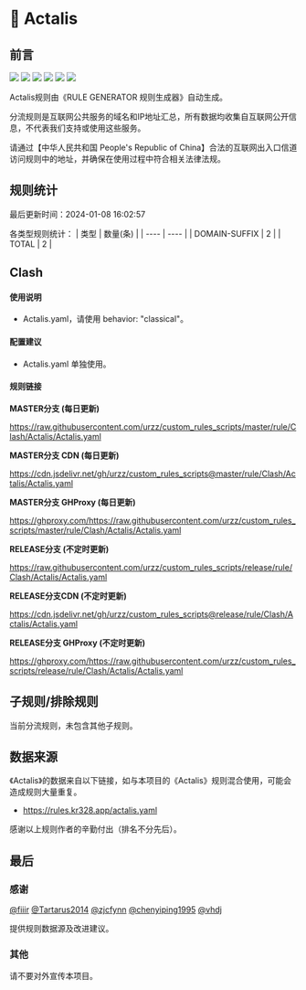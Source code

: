# 🧸 Actalis

## 前言

![](https://shields.io/badge/-移除重复规则-ff69b4) ![](https://shields.io/badge/-DOMAIN与DOMAIN--SUFFIX合并-green) ![](https://shields.io/badge/-DOMAIN--SUFFIX间合并-critical) ![](https://shields.io/badge/-DOMAIN与DOMAIN--KEYWORD合并-9cf) ![](https://shields.io/badge/-DOMAIN--SUFFIX与DOMAIN--KEYWORD合并-blue) ![](https://shields.io/badge/-IP--CIDR(6)合并-blueviolet) 

Actalis规则由《RULE GENERATOR 规则生成器》自动生成。

分流规则是互联网公共服务的域名和IP地址汇总，所有数据均收集自互联网公开信息，不代表我们支持或使用这些服务。

请通过【中华人民共和国 People's Republic of China】合法的互联网出入口信道访问规则中的地址，并确保在使用过程中符合相关法律法规。

## 规则统计

最后更新时间：2024-01-08 16:02:57

各类型规则统计：
| 类型 | 数量(条)  | 
| ---- | ----  |
| DOMAIN-SUFFIX | 2  | 
| TOTAL | 2  | 


## Clash 

#### 使用说明
- Actalis.yaml，请使用 behavior: "classical"。

#### 配置建议
- Actalis.yaml 单独使用。

#### 规则链接
**MASTER分支 (每日更新)**

https://raw.githubusercontent.com/urzz/custom_rules_scripts/master/rule/Clash/Actalis/Actalis.yaml

**MASTER分支 CDN (每日更新)**

https://cdn.jsdelivr.net/gh/urzz/custom_rules_scripts@master/rule/Clash/Actalis/Actalis.yaml

**MASTER分支 GHProxy (每日更新)**

https://ghproxy.com/https://raw.githubusercontent.com/urzz/custom_rules_scripts/master/rule/Clash/Actalis/Actalis.yaml

**RELEASE分支 (不定时更新)**

https://raw.githubusercontent.com/urzz/custom_rules_scripts/release/rule/Clash/Actalis/Actalis.yaml

**RELEASE分支CDN (不定时更新)**

https://cdn.jsdelivr.net/gh/urzz/custom_rules_scripts@release/rule/Clash/Actalis/Actalis.yaml

**RELEASE分支 GHProxy (不定时更新)**

https://ghproxy.com/https://raw.githubusercontent.com/urzz/custom_rules_scripts/release/rule/Clash/Actalis/Actalis.yaml

## 子规则/排除规则


当前分流规则，未包含其他子规则。

## 数据来源

《Actalis》的数据来自以下链接，如与本项目的《Actalis》规则混合使用，可能会造成规则大量重复。

- https://rules.kr328.app/actalis.yaml


感谢以上规则作者的辛勤付出（排名不分先后）。

## 最后

### 感谢

[@fiiir](https://github.com/fiiir) [@Tartarus2014](https://github.com/Tartarus2014) [@zjcfynn](https://github.com/zjcfynn) [@chenyiping1995](https://github.com/chenyiping1995) [@vhdj](https://github.com/vhdj)

提供规则数据源及改进建议。

### 其他

请不要对外宣传本项目。